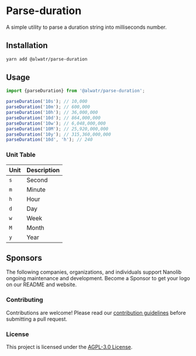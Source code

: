 # Parse-duration

A simple utility to parse a duration string into milliseconds number.

## Installation

```bash
yarn add @alwatr/parse-duration
```

## Usage

```js
import {parseDuration} from '@alwatr/parse-duration';

parseDuration('10s'); // 10,000
parseDuration('10m'); // 600,000
parseDuration('10h'); // 36,000,000
parseDuration('10d'); // 864,000,000
parseDuration('10w'); // 6,048,000,000
parseDuration('10M'); // 25,920,000,000
parseDuration('10y'); // 315,360,000,000
parseDuration('10d', 'h'); // 240
```

### Unit Table

| Unit | Description |
| ---- | ----------- |
| `s`  | Second      |
| `m`  | Minute      |
| `h`  | Hour        |
| `d`  | Day         |
| `w`  | Week        |
| `M`  | Month       |
| `y`  | Year        |

## Sponsors

The following companies, organizations, and individuals support Nanolib ongoing maintenance and development. Become a Sponsor to get your logo on our README and website.

### Contributing

Contributions are welcome! Please read our [contribution guidelines](https://github.com/Alwatr/.github/blob/next/CONTRIBUTING.md) before submitting a pull request.

### License

This project is licensed under the [AGPL-3.0 License](LICENSE).
